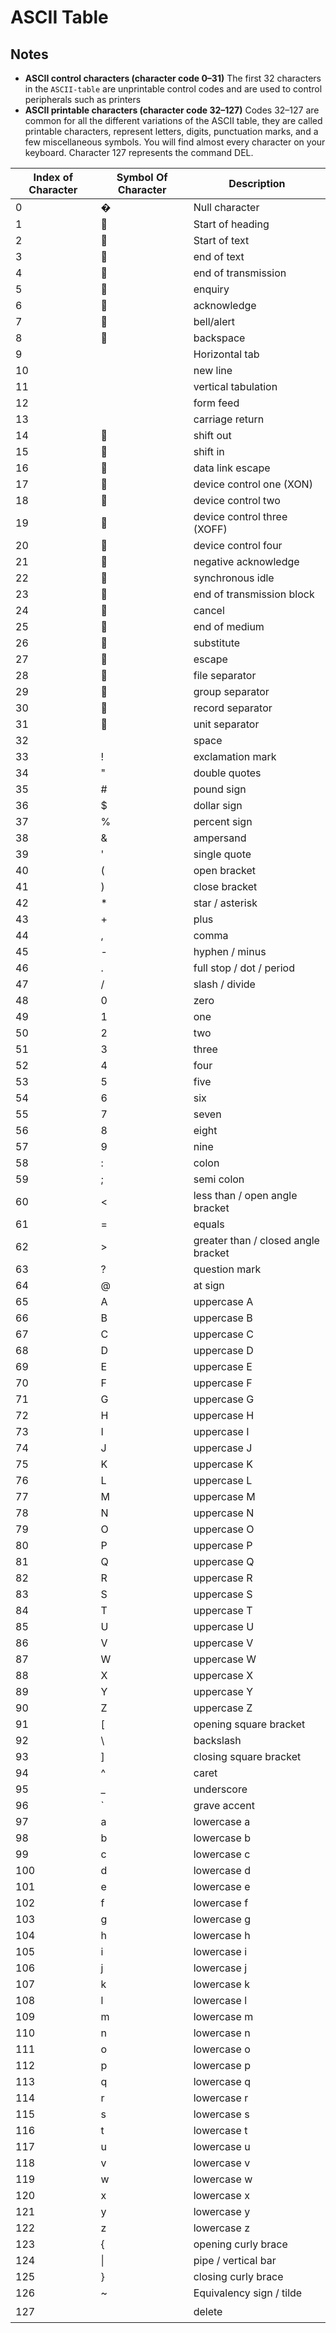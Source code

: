 # ASCII Table

## Notes

* **ASCII control characters (character code 0–31)** The first 32 characters in the `ASCII-table` are unprintable
  control codes and are
  used to
  control peripherals such as printers
* **ASCII printable characters (character code 32–127)** Codes 32–127 are common for all the different variations of the
  ASCII table, they are called printable characters, represent letters, digits, punctuation marks, and a few
  miscellaneous symbols. You will find almost every character on your keyboard. Character 127 represents the command
  DEL.


| Index of Character | Symbol Of Character | Description                              |
|--------------------|---------------------|------------------------------------------|
| 0                  | �                   | Null character                           |
| 1                  |                    | Start of heading                         |
| 2                  |                    | Start of text                            |
| 3                  |                    | end of text                              |
| 4                  |                    | end of transmission                      |
| 5                  |                    | enquiry                                  |
| 6                  |                    | acknowledge                              |
| 7                  |                    | bell/alert                               |
| 8                  |                    | backspace                                |
| 9                  | 	                   | Horizontal tab                           |
| 10                 |                     | new line                                 |
| 11                 |                    | vertical tabulation                      |
| 12                 |                    | form feed                                |
| 13                 |                     | carriage return                          |
| 14                 |                    | shift out                                |
| 15                 |                    | shift in                                 |
| 16                 |                    | data link escape                         |
| 17                 |                    | device control one (XON)                 |
| 18                 |                    | device control two                       |
| 19                 |                    | device control three (XOFF)              |
| 20                 |                    | device control four                      |
| 21                 |                    | negative acknowledge                     |
| 22                 |                    | synchronous idle                         |
| 23                 |                    | end of transmission block                |
| 24                 |                    | cancel                                   |
| 25                 |                    | end of medium                            |
| 26                 |                    | substitute                               |
| 27                 |                    | escape                                   |
| 28                 |                    | file separator                           |
| 29                 |                    | group separator                          |
| 30                 |                    | record separator                         |
| 31                 |                    | unit separator                           |
| 32                 |                     | space                                    |
| 33                 | !                   | exclamation mark                         |
| 34                 | "                   | double quotes                            |
| 35                 | #                   | pound sign                               |
| 36                 | $                   | dollar sign                              |
| 37                 | %                   | percent sign                             |
| 38                 | &                   | ampersand                                |
| 39                 | '                   | single quote                             |
| 40                 | (                   | open bracket                             |
| 41                 | )                   | close bracket                            |
| 42                 | *                   | star / asterisk                          |
| 43                 | +                   | plus                                     |
| 44                 | ,                   | comma                                    |
| 45                 | -                   | hyphen / minus                           |
| 46                 | .                   | full stop / dot / period                 |
| 47                 | /                   | slash / divide                           |
| 48                 | 0                   | zero                                     |
| 49                 | 1                   | one                                      |
| 50                 | 2                   | two                                      |
| 51                 | 3                   | three                                    |
| 52                 | 4                   | four                                     |
| 53                 | 5                   | five                                     |
| 54                 | 6                   | six                                      |
| 55                 | 7                   | seven                                    |
| 56                 | 8                   | eight                                    |
| 57                 | 9                   | nine                                     |
| 58                 | :                   | colon                                    |
| 59                 | ;                   | semi colon                               |
| 60                 | <                   | less than / open angle bracket           |
| 61                 | =                   | equals                                   |
| 62                 | \>                  | greater than / closed angle bracket      |
| 63                 | ?                   | question mark                            |
| 64                 | @                   | at sign                                  |
| 65                 | A                   | uppercase     A                          |
| 66                 | B                   | uppercase     B                          |
| 67                 | C                   | uppercase      C                         |
| 68                 | D                   | uppercase       D                        |
| 69                 | E                   | uppercase        E                       |
| 70                 | F                   | uppercase          F                     |
| 71                 | G                   | uppercase           G                    |
| 72                 | H                   | uppercase            H                   |
| 73                 | I                   | uppercase             I                  |
| 74                 | J                   | uppercase              J                 |
| 75                 | K                   | uppercase               K                |
| 76                 | L                   | uppercase                L               |
| 77                 | M                   | uppercase                 M              |
| 78                 | N                   | uppercase                  N             |
| 79                 | O                   | uppercase                   O            |
| 80                 | P                   | uppercase                    P           |
| 81                 | Q                   | uppercase                     Q          |
| 82                 | R                   | uppercase                      R         |
| 83                 | S                   | uppercase                       S        |
| 84                 | T                   | uppercase                        T       |
| 85                 | U                   | uppercase                         U      |
| 86                 | V                   | uppercase                          V     |
| 87                 | W                   | uppercase                           W    |
| 88                 | X                   | uppercase                            X   |
| 89                 | Y                   | uppercase                             Y  |
| 90                 | Z                   | uppercase                              Z |
| 91                 | \[                  | opening square bracket                   |
| 92                 | \\                  | backslash                                |
| 93                 | ]                   | closing square bracket                   |
| 94                 | ^                   | caret                                    |
| 95                 | _                   | underscore                               |
| 96                 | `                   | grave accent                             |
| 97                 | a                   | lowercase a                              |
| 98                 | b                   | lowercase  b                             |
| 99                 | c                   | lowercase   c                            |
| 100                | d                   | lowercase    d                           |
| 101                | e                   | lowercase     e                          |
| 102                | f                   | lowercase      f                         |
| 103                | g                   | lowercase       g                        |
| 104                | h                   | lowercase        h                       |
| 105                | i                   | lowercase         i                      |
| 106                | j                   | lowercase          j                     |
| 107                | k                   | lowercase           k                    |
| 108                | l                   | lowercase            l                   |
| 109                | m                   | lowercase             m                  |
| 110                | n                   | lowercase              n                 |
| 111                | o                   | lowercase               o                |
| 112                | p                   | lowercase                p               |
| 113                | q                   | lowercase                 q              |
| 114                | r                   | lowercase                  r             |
| 115                | s                   | lowercase                   s            |
| 116                | t                   | lowercase                    t           |
| 117                | u                   | lowercase                     u          |
| 118                | v                   | lowercase                      v         |
| 119                | w                   | lowercase                       w        |
| 120                | x                   | lowercase                        x       |
| 121                | y                   | lowercase                         y      |
| 122                | z                   | lowercase                          z     |
| 123                | {                   | opening curly brace                      |
| 124                | \|                  | pipe / vertical bar                      |
| 125                | }                   | closing curly brace                      |
| 126                | ~                   | Equivalency sign / tilde                 |
| 127                |                    | delete                                   |




